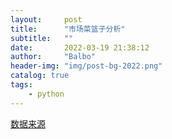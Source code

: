 ```yaml
---
layout:     post
title:      "市场菜篮子分析"
subtitle:   ""
date:       2022-03-19 21:38:12
author:     "Balbo"
header-img: "img/post-bg-2022.png"
catalog: true
tags:
    - python
---
```


[数据来源](https://download.csdn.net/download/weixin_38547397/16210808?utm_medium=distribute.pc_relevant_download.none-task-download-2~default~BlogCommendFromBaidu~Rate-3.dl_default&depth_1-utm_source=distribute.pc_relevant_download.none-task-download-2~default~BlogCommendFromBaidu~Rate-3.dl_default&dest=https%3A%2F%2Fdownload.csdn.net%2Fdownload%2Fweixin_38547397%2F16210808&spm=1003.2020.3001.6616.3)

```

```

